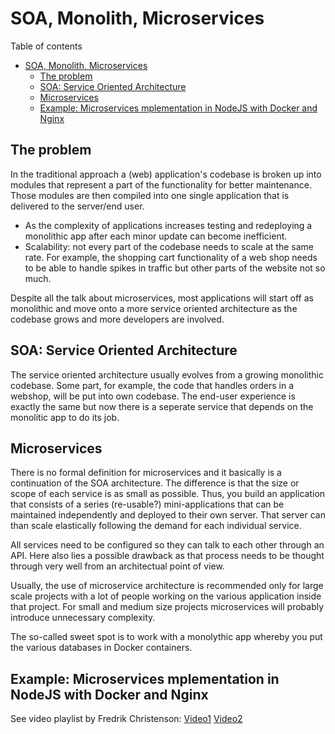 # SOA, Monolith, Microservices
Table of contents
- [SOA, Monolith, Microservices](#soa-monolith-microservices)
  - [The problem](#the-problem)
  - [SOA: Service Oriented Architecture](#soa-service-oriented-architecture)
  - [Microservices](#microservices)
  - [Example: Microservices mplementation in NodeJS with Docker and Nginx](#example-microservices-mplementation-in-nodejs-with-docker-and-nginx)

## The problem

In the traditional approach a (web) application's codebase is broken up into modules that represent a part of the functionality for better maintenance. Those modules are then compiled into one single application that is delivered to the server/end user.

- As the complexity of applications increases testing and redeploying a monolithic app after each minor update can become inefficient.
- Scalability: not every part of the codebase needs to scale at the same rate. For example, the shopping cart functionality of a web shop needs to be able to handle spikes in traffic but other parts of the website not so much.

Despite all the talk about microservices, most applications will start off as monolithic and move onto a more service oriented architecture as the codebase grows and more developers are involved.

## SOA: Service Oriented Architecture 
The service oriented architecture usually evolves from a growing monolithic codebase. Some part, for example, the code that handles orders in a webshop, will be put into own codebase. The end-user experience is exactly the same but now there is a seperate service that depends on the monolitic app to do its job.

## Microservices
There is no formal definition for microservices and it basically is a continuation of the SOA architecture. The difference is that the size or scope of each service is as small as possible. Thus,
you build an application that consists of a series (re-usable?) mini-applications that can be maintained independently and deployed to their own server. That server can than scale elastically following the demand for each individual service. 

All services need to be configured so they can talk to each other through an API. Here also lies a possible drawback as that process needs to be thought through very well from an architectual point of view. 

Usually, the use of microservice architecture is recommended only for large scale projects with a lot of people working on the various application inside that project. For small and medium size projects microservices will probably introduce unnecessary complexity.

The so-called sweet spot is to work with a monolythic app whereby you put the various databases in Docker containers.

## Example: Microservices mplementation in NodeJS with Docker and Nginx
See video playlist by Fredrik Christenson:
[Video1](https://www.youtube.com/watch?v=aWxR05rUoto)
[Video2](https://www.youtube.com/watch?v=QjhJs31h_4k)

